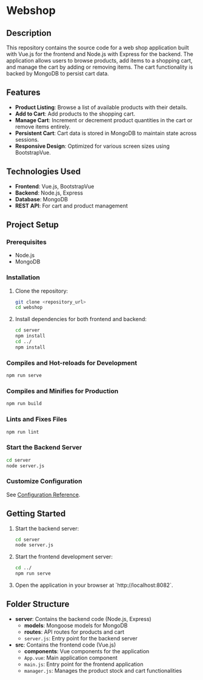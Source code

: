 # Webshop

## Description

This repository contains the source code for a web shop application built with Vue.js for the frontend and Node.js with Express for the backend. The application allows users to browse products, add items to a shopping cart, and manage the cart by adding or removing items. The cart functionality is backed by MongoDB to persist cart data.

## Features

- **Product Listing**: Browse a list of available products with their details.
- **Add to Cart**: Add products to the shopping cart.
- **Manage Cart**: Increment or decrement product quantities in the cart or remove items entirely.
- **Persistent Cart**: Cart data is stored in MongoDB to maintain state across sessions.
- **Responsive Design**: Optimized for various screen sizes using BootstrapVue.

## Technologies Used

- **Frontend**: Vue.js, BootstrapVue
- **Backend**: Node.js, Express
- **Database**: MongoDB
- **REST API**: For cart and product management

## Project Setup

### Prerequisites

- Node.js
- MongoDB

### Installation

1. Clone the repository:
   ```sh
   git clone <repository_url>
   cd webshop
   ```

2. Install dependencies for both frontend and backend:
   ```sh
   cd server
   npm install
   cd ../
   npm install
   ```

### Compiles and Hot-reloads for Development

```sh
npm run serve
```

### Compiles and Minifies for Production

```sh
npm run build
```

### Lints and Fixes Files

```sh
npm run lint
```

### Start the Backend Server

```sh
cd server
node server.js
```

### Customize Configuration

See [Configuration Reference](https://cli.vuejs.org/config/).

## Getting Started

1. Start the backend server:
   ```sh
   cd server
   node server.js
   ```

2. Start the frontend development server:
   ```sh
   cd ../
   npm run serve
   ```

3. Open the application in your browser at \`http://localhost:8082\`.

## Folder Structure

- **server**: Contains the backend code (Node.js, Express)
  - **models**: Mongoose models for MongoDB
  - **routes**: API routes for products and cart
  - `server.js`: Entry point for the backend server
- **src**: Contains the frontend code (Vue.js)
  - **components**: Vue components for the application
  - `App.vue`: Main application component
  - `main.js`: Entry point for the frontend application
  - `manager.js`: Manages the product stock and cart functionalities


